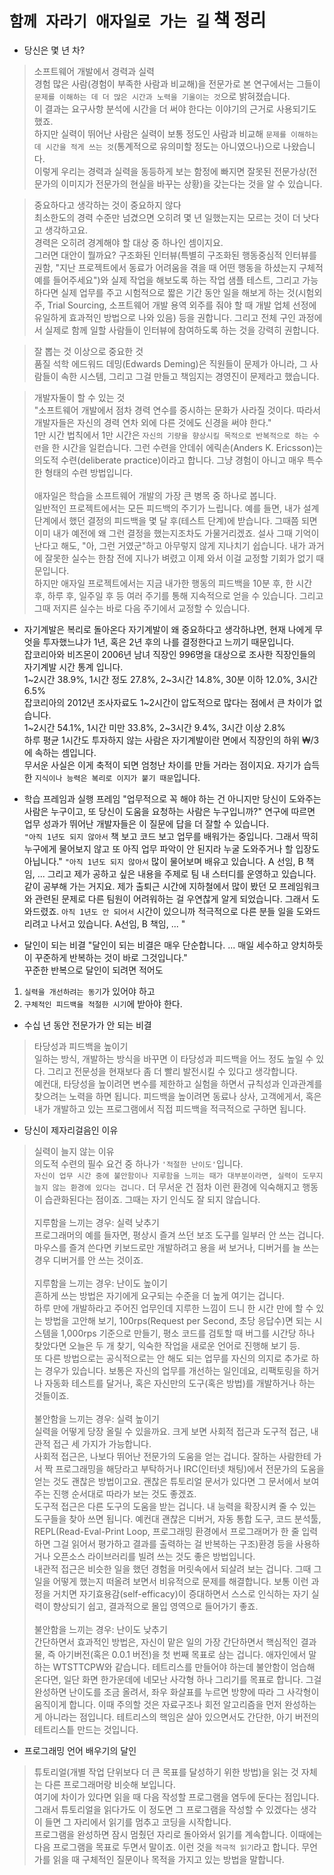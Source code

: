 # `함께 자라기 애자일로 가는 길` 책 정리

- 당신은 몇 년 차?
> 소프트웨어 개발에서 경력과 실력  
경험 많은 사람(경험이 부족한 사람과 비교해)을 전문가로 본 연구에서는 그들이 `문제를 이해하는 데 더 많은 시간과 노력을 기울이는 것`으로 밝혀졌습니다.  
이 결과는 요구사항 분석에 시간을 더 써야 한다는 이야기의 근거로 사용되기도 했죠.  
하지만 실력이 뛰어난 사람은 실력이 보통 정도인 사람과 비교해 `문제를 이해하는 데 시간을 적게 쓰는 것`(통계적으로 유의미할 정도는 아니였으나)으로 나왔습니다.  
이렇게 우리는 경력과 실력을 동등하게 보는 함정에 빠지면 잘못된 전문가상(전문가의 이미지가 전문가의 현실을 바꾸는 상황)을 갖는다는 것을 알 수 있습니다.

> 중요하다고 생각하는 것이 중요하지 않다  
최소한도의 경력 수준만 넘겼으면 오히려 몇 년 일했는지는 모르는 것이 더 낫다고 생각하고요.  
경력은 오히려 경계해야 할 대상 중 하나인 셈이지요.  
그러면 대안이 뭘까요? 구조화된 인터뷰(특별히 구조화된 행동중심적 인터뷰를 권함, "지난 프로젝트에서 동료가 어려움을 겪을 때 어떤 행동을 하셨는지 구체적 예를 들어주세요")와 실제 작업을 해보도록 하는 작업 샘플 테스트, 그리고 가능 하다면 실제 업무를 주고 시험적으로 짧은 기간 동안 일을 해보게 하는 것(시험외주, Trial Sourcing, 소프트웨어 개발 용역 외주를 줘야 할 때 개발 업체 선정에 유일하게 효과적인 방법으로 나와 있음) 등을 권합니다. 그리고 전체 구인 과정에서 실제로 함께 일할 사람들이 인터뷰에 참여하도록 하는 것을 강력히 권합니다.

> 잘 뽑는 것 이상으로 중요한 것  
품질 석학 에드워드 데밍(Edwards Deming)은 직원들이 문제가 아니라, 그 사람들이 속한 시스템, 그리고 그걸 만들고 책임지는 경영진이 문제라고 했습니다.

> 개발자둘이 할 수 있는 것  
"소프트웨어 개발에서 점차 경력 연수를 중시하는 문화가 사라질 것이다. 따라서 개발자들은 자신의 경력 연차 외에 다른 것에도 신경을 써야 한다."  
1만 시간 법칙에서 1만 시간은 `자신의 기량을 향상시킬 목적으로 반복적으로 하는 수련`을 한 시간을 일컫습니다. 그런 수련을 안데쉬 에릭손(Anders K. Ericsson)는 의도적 수련(deliberate practice)이라고 합니다. 그냥 경험이 아니고 매우 특수한 형태의 수련 방법입니다.  
\
애자일은 학습을 소프트웨어 개발의 가장 큰 병목 중 하나로 봅니다.  
일반적인 프로젝트에서는 모든 피드백의 주기가 느립니다. 예를 들면, 내가 설계 단계에서 했던 결정의 피드백을 몇 달 후(테스트 단계)에 받습니다. 그때쯤 되면 이미 내가 예전에 왜 그런 결정을 했는지조차도 가물거리겠죠. 설사 그때 기억이 난다고 해도, "아, 그런 거였군"하고 아무렇지 않게 지나치기 쉽습니다. 내가 과거에 잘못한 실수는 한참 전에 지나가 벼렸고 이제 와서 이걸 교정할 기회가 없기 때문입니다.  
하지만 애자일 프로젝트에서는 지금 내가한 행동의 피드백을 10분 후, 한 시간 후, 하루 후, 일주일 후 등 여러 주기를 통해 지속적으로 얻을 수 있습니다. 그리고 그때 저지른 실수는 바로 다음 주기에서 교정할 수 있습니다.

- 자기계발은 복리로 돌아온다
자기계발이 왜 중요하다고 생각하냐면, 현재 나에게 무엇을 투자했느냐가 1년, 혹은 2년 후의 나를 결정한다고 느끼기 때문입니다.  
잡코리아와 비즈몬이 2006년 남녀 직장인 996명을 대상으로 조사한 직장인들의 자기계발 시간 통계 입니다.  
1~2시간 38.9%, 1시간 정도 27.8%, 2~3시간 14.8%, 30분 이하 12.0%, 3시간 6.5%  
잡코리아의 2012년 조사자료도 1~2시간이 압도적으로 많다는 점에서 큰 차이가 없습니다.  
1~2시간 54.1%, 1시간 미만 33.8%, 2~3시간 9.4%, 3시간 이상 2.8%  
하루 평균 1시간도 투자하지 않는 사람은 자기계발이란 면에서 직장인의 하위 ₩/3에 속하는 셈입니다.  
무서운 사실은 이게 축적이 되면 엄청난 차이를 만들 거라는 점이지요. 자기가 습득한 `지식이나 능력은 복리로 이지가 붙기 때문`입니다.

- 학습 프레임과 실행 프레임
"업무적으로 꼭 해야 하는 건 아니지만 당신이 도와주는 사람은 누구이고, 또 당신이 도움을 요청하는 사람은 누구입니까?" 연구에 따르면 업무 성과가 뛰어난 개발자들은 이 질문에 답을 더 잘할 수 있습니다.  
`"아직 1년도 되지 않아서` 책 보고 코드 보고 업무를 배워가는 중입니다. 그래서 딱히 누구에게 물어보지 않고 또 아직 업무 파악이 안 된지라 누굴 도와주거나 할 입장도 아닙니다."
`"아직 1년도 되지 않아서` 많이 물어보며 배유고 있습니다. A 선임, B 책임, ... 그리고 제가 공하고 싶은 내용을 주제로 팀 내 스터디를 운영하고 있습니다. 같이 공부해 가는 거지요. 제가 출퇴근 시간에 지하철에서 많이 봤던 모 프레임워크와 관련된 문제로 다른 팀원이 어려워하는 걸 우연찮게 알게 되었습니다. 그래서 도와드렸죠. `아직 1년도 안 되어서` 시간이 있으니까 적극적으로 다른 분들 일을 도와드리려고 나서고 있습니다. A선임, B 책임, ... "  

- 달인이 되는 비결
"달인이 되는 비결은 매우 단순합니다. ... 매일 세수하고 양치하듯이 꾸준하게 반복하는 것이 바로 그것입니다."  
꾸준한 반복으로 달인이 되려면 적어도  
1. `실력을 개선하려는 동기`가 있어야 하고
2. `구체적인 피드백을 적절한 시기`에 받아야 한다.  

- 수십 년 동안 전문가가 안 되는 비결
> 타당성과 피드백을 높이기  
일하는 방식, 개발하는 방식을 바꾸면 이 타당성과 피드백을 어느 정도 높일 수 있다. 그리고 전문성을 현재보다 좀 더 빨리 발전시킬 수 있다고 생각합니다.  
예컨대, 타당성을 높이려면 변수를 제한하고 실험을 하면서 규칙성과 인과관계를 찾으려는 노력을 하면 됩니다. 피드백을 높이려면 동료나 상사, 고객에게서, 혹은 내가 개발하고 있는 프로그램에서 직접 피드백을 적극적으로 구하면 됩니다.  

- 당신이 제자리걸음인 이유  
> 실력이 늘지 않는 이유  
의도적 수련의 필수 요건 중 하나가 `'적절한 난이도'`입니다.  
`자신이 업무 시간 중에 불안함이나 지루함을 느끼는 때가 대부분이라면, 실력이 도무지 늘지 않는 환경에 있다는 겁니다.` 더 무서운 건 점차 이런 환경에 익숙해지고 행동이 습관화된다는 점이죠. 그때는 자기 인식도 잘 되지 않습니다.  
\
> 지루함을 느끼는 경우: 실력 낮추기  
프로그래머의 예를 들자면, 평상시 즐겨 쓰던 보조 도구를 일부러 안 쓰는 겁니다.  
마우스를 즐겨 쓴다면 키보드로만 개발하려고 용을 써 보거나, 디버거를 늘 쓰는 경우 디버거를 안 쓰는 것이죠.  
\
> 지루함을 느끼는 경우: 난이도 높이기  
흔하게 쓰는 방법은 자기에게 요구되는 수준을 더 높게 여기는 겁니다.  
하루 만에 개발하라고 주어진 업무인데 지루한 느낌이 드니 한 시간 만에 할 수 있는 방법을 고안해 보기, 100rps(Request per Second, 초당 응답수)면 되는 시스템을 1,000rps 기준으로 만들기, 평소 코드를 검토할 때 버그를 시간당 하나 찾았다면 오늘은 두 개 찾기, 익숙한 작업을 새로운 언어로 진행해 보기 등.  
또 다른 방법으로는 공식적으로는 안 해도 되는 업무를 자신의 의지로 추가로 하는 경우가 있습니다. 보통은 자신의 업무를 개선하는 일인데요, 리팩토링을 하거나 자동화 테스트를 달거나, 혹은 자신만의 도구(혹은 방법)를 개발하거나 하는 것들이죠.  
\
> 불안함을 느끼는 경우: 실력 높이기  
실력을 어떻게 당장 올릴 수 있을까요. 크게 보면 사회적 접근과 도구적 접근, 내관적 접근 세 가지가 가능합니다.  
사회적 접근은, 나보다 뛰어난 전문가의 도움을 얻는 겁니다. 잘하는 사람한테 가서 짝 프로그래밍을 해당라고 부탁하거나 IRC(인터넷 채팅)에서 전문가의 도움을 얻는 것도 괜찮은 방법이고요. 괜찮은 튜토리얼 문서가 있다면 그 문서에서 보여주는 진행 순서대로 따라가 보는 것도 좋겠죠.  
도구적 접근은 다른 도구의 도움을 받는 겁니다. 내 능력을 확장시켜 줄 수 있는 도구들을 찾아 쓰면 됩니다. 예컨대 괜찮은 디버거, 자동 통합 도구, 코드 분석툴, REPL(Read-Eval-Print Loop, 프로그래밍 환경에서 프로그래머가 한 줄 입력하면 그걸 읽어서 평가하고 결과를 출력하는 걸 반복하는 구조)환경 등을 사용하거나 오픈소스 라이브러리를 빌려 쓰는 것도 좋은 방법입니다.  
내관적 접근은 비슷한 일을 했던 경험을 머릿속에서 되살려 보는 겁니다. 그때 그 일을 어떻게 했는지 떠올려 보면서 비유적으로 문제를 해결합니다. 보통 이런 과정을 거치면 자기효용감(self-efficacy)이 증대하면서 스스로 인식하는 자기 실력이 향상되기 쉽고, 결과적으로 몰입 영역으로 들어가기 좋죠.  
\
> 불안함을 느끼는 경우: 난이도 낮추기  
간단하면서 효과적인 방법은, 자신이 맡은 일의 가장 간단하면서 핵심적인 결과물, 즉 아기버전(혹은 0.0.1 버전)을 첫 번째 목표로 삼는 겁니다. 애자인에서 말하는 WTSTTCPW와 같습니다. 테트리스를 만들어야 하는데 불안함이 엄습해 온다면, 일단 화면 한가운데에 네모난 사각형 하나 그리기를 목표로 합니다. 그걸 완성하면 난이도를 조금 올려서, 좌우 화살표를 누르면 방향에 따라 그 사각형이 움직이게 합니다. 이때 주의할 것은 자료구조나 회전 알고리즘을 먼저 완성하는 게 아니라는 점입니다. 테트리스의 핵임은 살아 있으면서도 간단한, 아기 버전의 테트리스틑 만드는 것입니다.

- 프로그래밍 언어 배우기의 달인  
> 튜토리얼(개별 작업 단위보다 더 큰 목표를 달성하기 위한 방법)을 읽는 것 자체는 다른 프로그래머랑 비슷해 보입니다.  
여기에 차이가 있다면 읽을 때 다음 작성할 프로그램을 염두에 둔다는 점입니다. 그래서 튜토리얼을 읽다가도 이 정도면 그 프로그램을 작성할 수 있겠다는 생각이 들면 그 자리에서 읽기를 멈추고 코딩을 시작합니다.  
프로그램을 완성하면 잠시 멈췄던 자리로 돌아와서 읽기를 계속합니다. 이때에는 다음 프로그램을 목표로 두면서 말이죠. 이런 것을 `적극적 읽기`라고 합니다. 무언가를 읽을 때 구체적인 질문이나 목적을 가지고 있는 방법을 말합니다.   